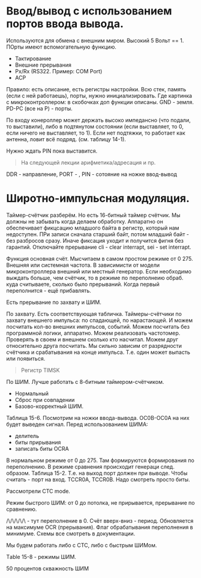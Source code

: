 # Ввод/вывод с использованием портов ввода вывода.

Используются для обмена с внешним миром. Высокий 5 Вольт == 1. ПОрты имеют вспомогательную функцию.
* Тактирование
* Внешние прерывания
* Px/Rx (RS322. Пример: COM Port)
* ACP 

Правило: есть описание, есть регистры настройки. Всю стек, память (если с ней работаешь), порты, нужно инициализировать.
Где картинка с микроконтроллером: в скобочках доп функции описаны. GND - земля. PD-PC (все на Р) - порты.

По входу конероллер может держать высоко импедансно (что подали, то выставили), либо в подтянутом состоянии (если выставляет, то 0, если ничего не выставляет, то 1). Если нет подтяжки, то работает как антенна, ловит всё подряд. (см. таблицу 14-1). 

Нужно ждать PIN пока выставится. 

> На следующей лекции арифметика/адресация и пр.

DDR - направление, PORT - , PIN - сотояние на ножке ввод-вывод
# Широтно-импульсная модуляция.

Таймер-счётчик разберём. Но есть 16-битный таймер счётчик. Мы должны не забывать когда делаем обработку. Аппаратно он обеспечивает фикцсацию младшого байта в регистр, который нам недоступен. ПРи записи сначала старший байт, потом младший байт - без разбросов сразу. Иначе фиксация уходит и получится фигня без гарантий. Отключайте прерывание cli - clear interrapt,  sei - set interrapt.

Функция основная счёт. Мысчитаем в самом простом режиме от 0 275. Внешняя или системная частота. В зависимисти от модели микроконтроллера внешний или местный генератор. Если необходимо выждать больше, чем счётчик, то в режиме по переполнеию обраб. куда считываете, сколько было прерываний. Когда первый переполнится - ещё прибавлять.

Есть прерывание по захвату и ШИМ. 

По захвату. Есть соответствующая табличка. Таймеры-счётчики по захвату внешнего импульса: по спадающей, по нарастающей. И можем посчитать кол-во внешних импульсов, событий. Можем посчитать без программной логики, аппаратно. Можем реализовать частотомер. Проверять в своем и внешнем сколько кто насчитал. Можем друг относительно друга посчитать. Мы сильно зависим от разрядности счётчика и срабатывания на конце импульса. Т.е. один может выпасть или появиться.

> Регистр TIMSK 

По ШИМ. Лучше работать с 8-битным таймером-счётчиком. 
* Нормальный
* Сброс при совпадении
* Базово-корректный ШИМ. 

Таблица 15-6. Посмотрим на ножки ввода-вывода. OC0B-OC0A на них будет выведен сигнал. Перед использованием ШИМА:
* делитель
* биты прирывания
* записать биты ОСRA

 В нормальном режиме от 0 до 275. Там формируются формирования по переполнению. В режиме сравнения происходит генераци след. образом. Таблица 15-2. Т.е. на выход порт должен при выводе. Чтобы считать - порт на вход. TCCR0A, TCCR0B. Надо смотреть просто биты. 

 Рассмотрели CTC mode. 

 Режим быстрого ШИМ: от 0 до потолка, не прирывается, прерывание по сравнению.

 /\\/\\/\\/\\/\\ - тут переполнение в 0. Счёт вверх-вниз - период. Обновляется на максимуме OCR (прерывания). Флаг обрабатывания переполнения в минимуме. Схемы все смотреть в документации. 

 Мы будем работать либо с СТС, либо с быстрым ШИМом.

 Тable 15-8 - режимы ШИМ. 


50 процентов скважность ШИМ